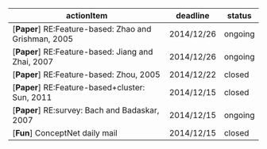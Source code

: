 | actionItem                                            | deadline   | status      |
|-------------------------------------------------------|------------|-------------|
| [**Paper**] RE:Feature-based: Zhao and Grishman, 2005 | 2014/12/26 | ongoing     |
| [**Paper**] RE:Feature-based: Jiang and Zhai, 2007    | 2014/12/26 | ongoing     |
| [**Paper**] RE:Feature-based: Zhou, 2005              | 2014/12/22 | closed      |
| [**Paper**] RE:Feature-based+cluster: Sun, 2011       | 2014/12/15 | closed      |
| [**Paper**] RE:survey: Bach and Badaskar, 2007        | 2014/12/15 | ongoing     |
| [**Fun**] ConceptNet daily mail        | 2014/12/15 | closed     |
